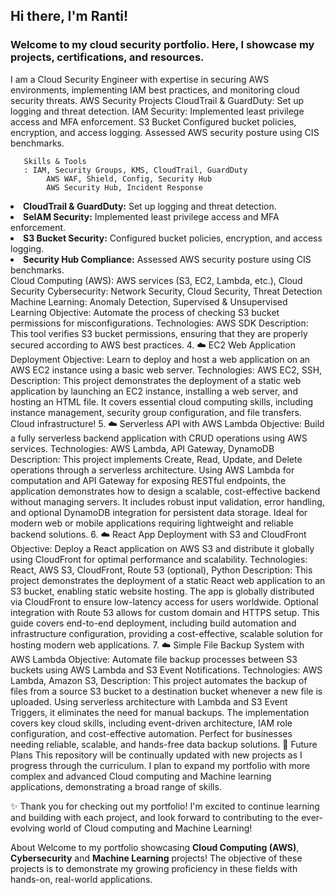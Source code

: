 ## Hi there, I'm Ranti!





### Welcome to my cloud security portfolio. Here, I showcase my projects, certifications, and resources.
   I am a Cloud Security Engineer with expertise in securing AWS environments, implementing IAM best practices, and monitoring cloud security threats.
       AWS Security Projects
         CloudTrail & GuardDuty: Set up logging and threat detection.
         IAM Security: Implemented least privilege access and MFA enforcement.
         S3 Bucket Configured bucket policies, encryption, and access logging.
         Assessed AWS security posture using CIS benchmarks.
         
       Skills & Tools
       : IAM, Security Groups, KMS, CloudTrail, GuardDuty
            AWS WAF, Shield, Config, Security Hub
            AWS Security Hub, Incident Response
            
<li> <strong>CloudTrail & GuardDuty:</strong> Set up logging and threat detection.</li>
<li> <strong>SeIAM Security:</strong> Implemented least privilege access and MFA enforcement.</li>
            <li> <strong>S3 Bucket Security:</strong> Configured bucket policies, encryption, and access logging.</li>
            <li> <strong>Security Hub Compliance:</strong> Assessed AWS security posture using CIS benchmarks.</li>
        Cloud Computing (AWS): AWS services (S3, EC2, Lambda, etc.), Cloud Security
Cybersecurity: Network Security, Cloud Security, Threat Detection
Machine Learning: Anomaly Detection, Supervised & Unsupervised Learning
Objective: Automate the process of checking S3 bucket permissions for misconfigurations.
Technologies: AWS SDK 
Description: This tool verifies S3 bucket permissions, ensuring that they are properly secured according to AWS best practices.
4. ☁️ EC2 Web Application Deployment
Objective: Learn to deploy and host a web application on an AWS EC2 instance using a basic web server.
Technologies: AWS EC2, SSH, 
Description: This project demonstrates the deployment of a static web application by launching an EC2 instance, installing a web server, and hosting an HTML file. It covers essential cloud computing skills, including instance management, security group configuration, and file transfers. Cloud infrastructure!
5. ☁️ Serverless API with AWS Lambda
Objective: Build a fully serverless backend application with CRUD operations using AWS services.
Technologies: AWS Lambda, API Gateway,  DynamoDB
Description: This project implements Create, Read, Update, and Delete operations through a serverless architecture. Using AWS Lambda for computation and API Gateway for exposing RESTful endpoints, the application demonstrates how to design a scalable, cost-effective backend without managing servers. It includes robust input validation, error handling, and optional DynamoDB integration for persistent data storage. Ideal for modern web or mobile applications requiring lightweight and reliable backend solutions.
6. ☁️ React App Deployment with S3 and CloudFront
Objective: Deploy a React application on AWS S3 and distribute it globally using CloudFront for optimal performance and scalability.
Technologies: React, AWS S3, CloudFront, Route 53 (optional), Python
Description: This project demonstrates the deployment of a static React web application to an S3 bucket, enabling static website hosting. The app is globally distributed via CloudFront to ensure low-latency access for users worldwide. Optional integration with Route 53 allows for custom domain and HTTPS setup. This guide covers end-to-end deployment, including build automation and infrastructure configuration, providing a cost-effective, scalable solution for hosting modern web applications.
7. ☁️ Simple File Backup System with AWS Lambda
Objective: Automate file backup processes between S3 buckets using AWS Lambda and S3 Event Notifications.
Technologies: AWS Lambda, Amazon S3, 
Description: This project automates the backup of files from a source S3 bucket to a destination bucket whenever a new file is uploaded. Using serverless architecture with Lambda and S3 Event Triggers, it eliminates the need for manual backups. The implementation covers key cloud skills, including event-driven architecture, IAM role configuration, and cost-effective automation. Perfect for businesses needing reliable, scalable, and hands-free data backup solutions.
🔮 Future Plans
This repository will be continually updated with new projects as I progress through the curriculum. I plan to expand my portfolio with more complex and advanced Cloud computing and Machine learning applications, demonstrating a broad range of skills.
 
✨ Thank you for checking out my portfolio! I'm excited to continue learning and building with each project, and look forward to contributing to the ever-evolving world of Cloud computing and Machine Learning!

About
Welcome to my portfolio showcasing **Cloud Computing (AWS)**, **Cybersecurity** and **Machine Learning** projects! The objective of these projects is to demonstrate my growing proficiency in these fields with hands-on, real-world applications.





